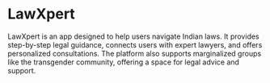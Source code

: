 # LawXpert
LawXpert is an app designed to help users navigate Indian laws. It provides step-by-step legal guidance, connects users with expert lawyers, and offers personalized consultations. The platform also supports marginalized groups like the transgender community, offering a space for legal advice and support.
